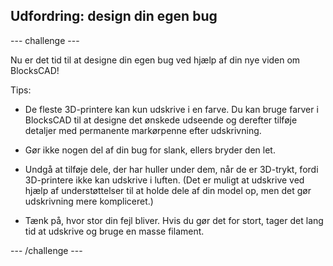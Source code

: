 ## Udfordring: design din egen bug

--- challenge ---

Nu er det tid til at designe din egen bug ved hjælp af din nye viden om BlocksCAD!

Tips:

+ De fleste 3D-printere kan kun udskrive i en farve. Du kan bruge farver i BlocksCAD til at designe det ønskede udseende og derefter tilføje detaljer med permanente markørpenne efter udskrivning.

+ Gør ikke nogen del af din bug for slank, ellers bryder den let.

+ Undgå at tilføje dele, der har huller under dem, når de er 3D-trykt, fordi 3D-printere ikke kan udskrive i luften. (Det er muligt at udskrive ved hjælp af understøttelser til at holde dele af din model op, men det gør udskrivning mere kompliceret.)

+ Tænk på, hvor stor din fejl bliver. Hvis du gør det for stort, tager det lang tid at udskrive og bruge en masse filament.

--- /challenge ---



 




  
